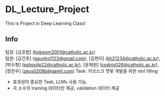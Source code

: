 # DL_Lecture_Project

This is Project in Deep Learning Class!

## Info
팀장: [김호범] (hobeom2001@catholic.ac.kr) <br>
팀원: [김건호] (ggunho1123@gmail.com), [김현이] (kh21234@catholic.ac.kr), [박수형] (pshpulip22@catholic.ac.kr), [윤채원] (codnjs026@catholic.ac.kr), [정진우] (zeus0208b@gamil.com)
Task: 키오스크 챗봇 개발을 위한 slot filling
* 효과성이 중요한 Task, LLMs 사용 가능.
* 극 소수의 training 데이터만 제공, validation 데이터 제공
